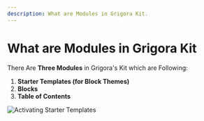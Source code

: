 ```yaml
---
description: What are Modules in Grigora Kit.
---
```


# What are Modules in Grigora Kit

There Are **Three Modules** in Grigora's Kit which are Following:

1) **Starter Templates (for Block Themes)**
2) **Blocks**
3) **Table of Contents**

![Activating Starter Templates](/img/tutorial/Modules.png)
